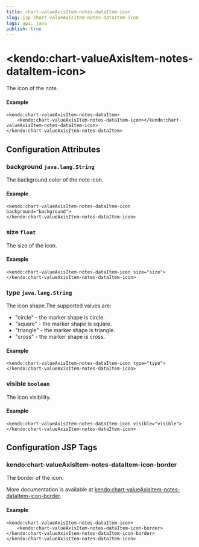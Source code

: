 ```yaml
---
title: chart-valueAxisItem-notes-dataItem-icon
slug: jsp-chart-valueAxisItem-notes-dataItem-icon
tags: api, java
publish: true
---
```


# \<kendo:chart-valueAxisItem-notes-dataItem-icon\>

The icon of the note.

#### Example
    <kendo:chart-valueAxisItem-notes-dataItem>
        <kendo:chart-valueAxisItem-notes-dataItem-icon></kendo:chart-valueAxisItem-notes-dataItem-icon>
    </kendo:chart-valueAxisItem-notes-dataItem>

## Configuration Attributes

### background `java.lang.String`

The background color of the note icon.

#### Example
    <kendo:chart-valueAxisItem-notes-dataItem-icon background="background">
    </kendo:chart-valueAxisItem-notes-dataItem-icon>

### size `float`

The size of the icon.

#### Example
    <kendo:chart-valueAxisItem-notes-dataItem-icon size="size">
    </kendo:chart-valueAxisItem-notes-dataItem-icon>

### type `java.lang.String`

The icon shape.The supported values are:
* "circle" - the marker shape is circle.
* "square" - the marker shape is square.
* "triangle" - the marker shape is triangle.
* "cross" - the marker shape is cross.

#### Example
    <kendo:chart-valueAxisItem-notes-dataItem-icon type="type">
    </kendo:chart-valueAxisItem-notes-dataItem-icon>

### visible `boolean`

The icon visibility.

#### Example
    <kendo:chart-valueAxisItem-notes-dataItem-icon visible="visible">
    </kendo:chart-valueAxisItem-notes-dataItem-icon>


##  Configuration JSP Tags

### kendo:chart-valueAxisItem-notes-dataItem-icon-border

The border of the icon.

More documentation is available at [kendo:chart-valueAxisItem-notes-dataItem-icon-border](chart/valueaxisitem-notes-dataitem-icon-border).

#### Example

    <kendo:chart-valueAxisItem-notes-dataItem-icon>
        <kendo:chart-valueAxisItem-notes-dataItem-icon-border></kendo:chart-valueAxisItem-notes-dataItem-icon-border>
    </kendo:chart-valueAxisItem-notes-dataItem-icon>

 
